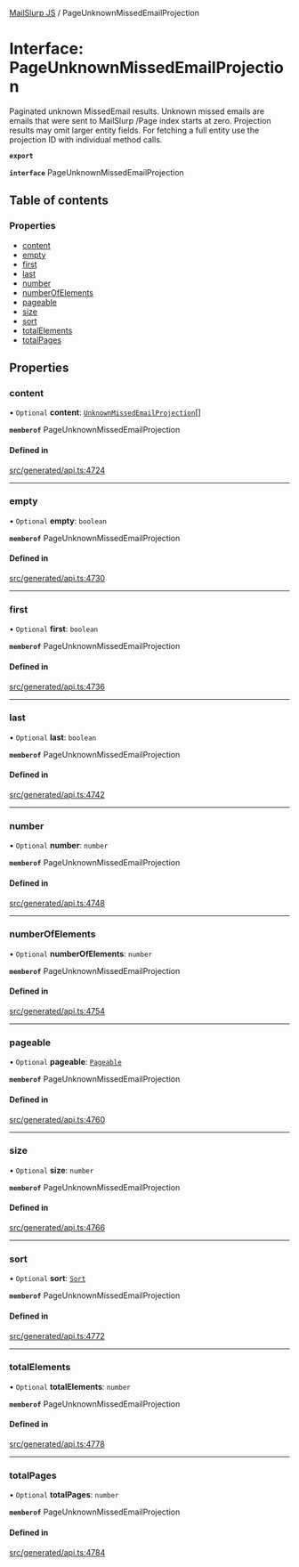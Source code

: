 [MailSlurp JS](../README.md) / PageUnknownMissedEmailProjection

# Interface: PageUnknownMissedEmailProjection

Paginated unknown MissedEmail results. Unknown missed emails are emails that were sent to MailSlurp /Page index starts at zero. Projection results may omit larger entity fields. For fetching a full entity use the projection ID with individual method calls.

**`export`**

**`interface`** PageUnknownMissedEmailProjection

## Table of contents

### Properties

- [content](PageUnknownMissedEmailProjection.md#content)
- [empty](PageUnknownMissedEmailProjection.md#empty)
- [first](PageUnknownMissedEmailProjection.md#first)
- [last](PageUnknownMissedEmailProjection.md#last)
- [number](PageUnknownMissedEmailProjection.md#number)
- [numberOfElements](PageUnknownMissedEmailProjection.md#numberofelements)
- [pageable](PageUnknownMissedEmailProjection.md#pageable)
- [size](PageUnknownMissedEmailProjection.md#size)
- [sort](PageUnknownMissedEmailProjection.md#sort)
- [totalElements](PageUnknownMissedEmailProjection.md#totalelements)
- [totalPages](PageUnknownMissedEmailProjection.md#totalpages)

## Properties

### content

• `Optional` **content**: [`UnknownMissedEmailProjection`](UnknownMissedEmailProjection.md)[]

**`memberof`** PageUnknownMissedEmailProjection

#### Defined in

[src/generated/api.ts:4724](https://github.com/mailslurp/mailslurp-client/blob/004c609/src/generated/api.ts#L4724)

___

### empty

• `Optional` **empty**: `boolean`

**`memberof`** PageUnknownMissedEmailProjection

#### Defined in

[src/generated/api.ts:4730](https://github.com/mailslurp/mailslurp-client/blob/004c609/src/generated/api.ts#L4730)

___

### first

• `Optional` **first**: `boolean`

**`memberof`** PageUnknownMissedEmailProjection

#### Defined in

[src/generated/api.ts:4736](https://github.com/mailslurp/mailslurp-client/blob/004c609/src/generated/api.ts#L4736)

___

### last

• `Optional` **last**: `boolean`

**`memberof`** PageUnknownMissedEmailProjection

#### Defined in

[src/generated/api.ts:4742](https://github.com/mailslurp/mailslurp-client/blob/004c609/src/generated/api.ts#L4742)

___

### number

• `Optional` **number**: `number`

**`memberof`** PageUnknownMissedEmailProjection

#### Defined in

[src/generated/api.ts:4748](https://github.com/mailslurp/mailslurp-client/blob/004c609/src/generated/api.ts#L4748)

___

### numberOfElements

• `Optional` **numberOfElements**: `number`

**`memberof`** PageUnknownMissedEmailProjection

#### Defined in

[src/generated/api.ts:4754](https://github.com/mailslurp/mailslurp-client/blob/004c609/src/generated/api.ts#L4754)

___

### pageable

• `Optional` **pageable**: [`Pageable`](Pageable.md)

**`memberof`** PageUnknownMissedEmailProjection

#### Defined in

[src/generated/api.ts:4760](https://github.com/mailslurp/mailslurp-client/blob/004c609/src/generated/api.ts#L4760)

___

### size

• `Optional` **size**: `number`

**`memberof`** PageUnknownMissedEmailProjection

#### Defined in

[src/generated/api.ts:4766](https://github.com/mailslurp/mailslurp-client/blob/004c609/src/generated/api.ts#L4766)

___

### sort

• `Optional` **sort**: [`Sort`](Sort.md)

**`memberof`** PageUnknownMissedEmailProjection

#### Defined in

[src/generated/api.ts:4772](https://github.com/mailslurp/mailslurp-client/blob/004c609/src/generated/api.ts#L4772)

___

### totalElements

• `Optional` **totalElements**: `number`

**`memberof`** PageUnknownMissedEmailProjection

#### Defined in

[src/generated/api.ts:4778](https://github.com/mailslurp/mailslurp-client/blob/004c609/src/generated/api.ts#L4778)

___

### totalPages

• `Optional` **totalPages**: `number`

**`memberof`** PageUnknownMissedEmailProjection

#### Defined in

[src/generated/api.ts:4784](https://github.com/mailslurp/mailslurp-client/blob/004c609/src/generated/api.ts#L4784)
